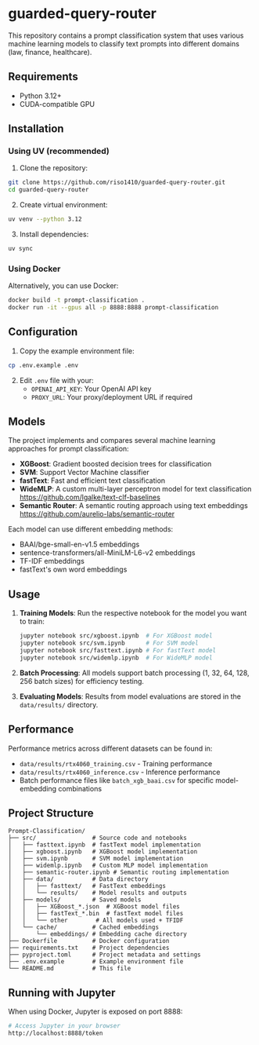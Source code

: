 # guarded-query-router

This repository contains a prompt classification system that uses various machine learning models to classify text prompts into different domains (law, finance, healthcare).

## Requirements

- Python 3.12+
- CUDA-compatible GPU

## Installation

### Using UV (recommended)

1. Clone the repository:
```bash
git clone https://github.com/riso1410/guarded-query-router.git
cd guarded-query-router
```

2. Create virtual environment:
```bash
uv venv --python 3.12
```

3. Install dependencies:
```bash
uv sync
```

### Using Docker

Alternatively, you can use Docker:

```bash
docker build -t prompt-classification .
docker run -it --gpus all -p 8888:8888 prompt-classification
```

## Configuration

1. Copy the example environment file:
```bash
cp .env.example .env
```

2. Edit `.env` file with your:
   - `OPENAI_API_KEY`: Your OpenAI API key
   - `PROXY_URL`: Your proxy/deployment URL if required

## Models

The project implements and compares several machine learning approaches for prompt classification:

- **XGBoost**: Gradient boosted decision trees for classification
- **SVM**: Support Vector Machine classifier
- **fastText**: Fast and efficient text classification 
- **WideMLP**: A custom multi-layer perceptron model for text classification https://github.com/lgalke/text-clf-baselines
- **Semantic Router**: A semantic routing approach using text embeddings https://github.com/aurelio-labs/semantic-router

Each model can use different embedding methods:
- BAAI/bge-small-en-v1.5 embeddings
- sentence-transformers/all-MiniLM-L6-v2 embeddings
- TF-IDF embeddings
- fastText's own word embeddings

## Usage

1. **Training Models**:
   Run the respective notebook for the model you want to train:
   ```bash
   jupyter notebook src/xgboost.ipynb  # For XGBoost model
   jupyter notebook src/svm.ipynb      # For SVM model
   jupyter notebook src/fasttext.ipynb # For fastText model
   jupyter notebook src/widemlp.ipynb  # For WideMLP model
   ```

2. **Batch Processing**:
   All models support batch processing (1, 32, 64, 128, 256 batch sizes) for efficiency testing.

3. **Evaluating Models**:
   Results from model evaluations are stored in the `data/results/` directory.

## Performance

Performance metrics across different datasets can be found in:
- `data/results/rtx4060_training.csv` - Training performance
- `data/results/rtx4060_inference.csv` - Inference performance
- Batch performance files like `batch_xgb_baai.csv` for specific model-embedding combinations

## Project Structure

```
Prompt-Classification/
├── src/                # Source code and notebooks
│   ├── fasttext.ipynb  # fastText model implementation
│   ├── xgboost.ipynb   # XGBoost model implementation
│   ├── svm.ipynb       # SVM model implementation
│   ├── widemlp.ipynb   # Custom MLP model implementation
│   ├── semantic-router.ipynb # Semantic routing implementation
│   ├── data/           # Data directory
│   │   ├── fasttext/   # FastText embeddings
│   │   └── results/    # Model results and outputs
│   ├── models/         # Saved models
│   │   ├── XGBoost_*.json  # XGBoost model files
│   │   ├── fastText_*.bin  # fastText model files
│   │   └── other        # All models used + TFIDF
│   └── cache/          # Cached embeddings
│       └── embeddings/ # Embedding cache directory
├── Dockerfile          # Docker configuration
├── requirements.txt    # Project dependencies
├── pyproject.toml      # Project metadata and settings
├── .env.example        # Example environment file
└── README.md           # This file
```

## Running with Jupyter

When using Docker, Jupyter is exposed on port 8888:

```bash
# Access Jupyter in your browser
http://localhost:8888/token
```
